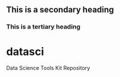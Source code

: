 ## This is a secondary heading
### This is a tertiary heading


datasci
=======

Data Science Tools Kit Repository
